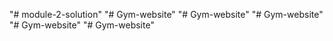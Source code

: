 "# module-2-solution" 
"# Gym-website" 
"# Gym-website" 
"# Gym-website" 
"# Gym-website" 
"# Gym-website" 
